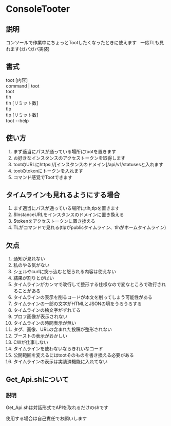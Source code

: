 # ConsoleTooter
## 説明
コンソールで作業中にちょっとTootしたくなったときに使えます      
一応TLも見れます(ガバガバ実装)      
## 書式
toot [内容]       
command | toot      
toot       
tlh      
tlh [リミット数]    
tlp      
tlp [リミット数]   
toot --help
## 使い方
1. まず適当にパスが通っている場所にtootを置きます
2. お好きなインスタンスのアクセストークンを取得します
3. tootのURLにhttps://[インスタンスのドメイン]/api/v1/statusesと入れます
4. tootのtokenにトークンを入れます
5. コマンド感覚でTootできます
## タイムラインも見れるようにする場合
1. まず適当にパスが通っている場所にtlh,tlpを置きます
2. $InstanceURLをインスタンスのドメインに置き換える
3. $tokenをアクセストークンに置き換える
4. TLがコマンドで見れる(tlpがpublicタイムライン、tlhがホームタイムライン)
## 欠点
1. 通知が見れない
2. 私のやる気がない
3. シェルやcurlに突っ込むと怒られる内容は使えない
4. 結果が割りとがばい
5. タイムラインがカンマで改行して整形する仕様なので変なところで改行されることがある
6. タイムラインの表示を削るコードが本文を削ってしまう可能性がある
7. タイムラインの一部の文字がHTMLとJSONの境をうろうろする
8. タイムラインの絵文字がずれてる
9. プロフ画像が表示されない
10. タイムラインの時間表示が無い
11. タグ、画像、URLの含まれた投稿が整形されない
12. ブーストの表示がおかしい
13. CWが仕事しない
14. タイムラインを使わないならきれいなコード
15. 公開範囲を変えるにはtootそのものを書き換える必要がある
16. タイムラインの表示は実装済機能に入れてない
## Get_Api.shについて
### 説明
Get_Api.shは対話形式でAPIを取れるだけのshです

使用する場合は自己責任でお願いします
